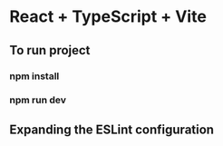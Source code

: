 # React + TypeScript + Vite

## To run project
### npm install
### npm run dev

## Expanding the ESLint configuration

